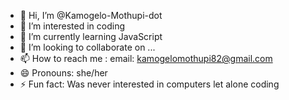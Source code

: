 - 👋 Hi, I’m @Kamogelo-Mothupi-dot
- 👀 I’m interested in coding 
- 🌱 I’m currently learning JavaScript 
- 💞️ I’m looking to collaborate on ...
- 📫 How to reach me : email: kamogelomothupi82@gmail.com
- 😄 Pronouns: she/her
- ⚡ Fun fact: Was never interested in computers let alone coding 

<!---
Kamogelo-Mothupi-dot/Kamogelo-Mothupi-dot is a ✨ special ✨ repository because its `README.md` (this file) appears on your GitHub profile.
You can click the Preview link to take a look at your changes.
--->
